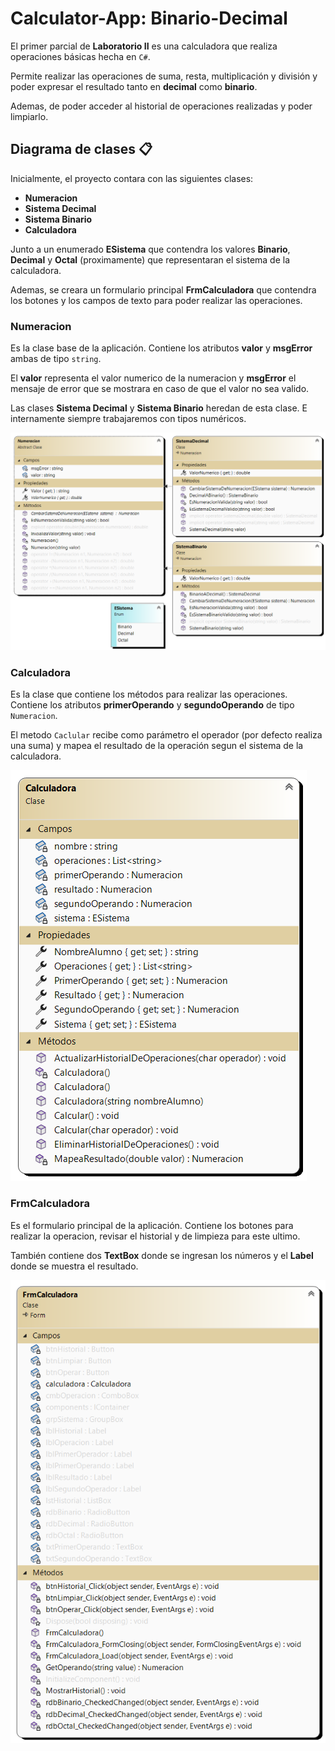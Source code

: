 # Calculator-App: Binario-Decimal

El primer parcial de **Laboratorio II** es una calculadora que realiza operaciones básicas hecha en `C#`.

Permite realizar las operaciones de suma, resta, multiplicación y división y poder expresar el resultado tanto en **decimal** como **binario**.

Ademas, de poder acceder al historial de operaciones realizadas y poder limpiarlo.

## Diagrama de clases 📋

Inicialmente, el proyecto contara con las siguientes clases:

- **Numeracion**
- **Sistema Decimal**
- **Sistema Binario**
- **Calculadora**

Junto a un enumerado **ESistema** que contendra los valores **Binario**, **Decimal** y **Octal** (proximamente) que representaran el sistema de la calculadora.

Ademas, se creara un formulario principal **FrmCalculadora** que contendra los botones y los campos de texto para poder realizar las operaciones.

### Numeracion

Es la clase base de la aplicación. Contiene los atributos **valor** y **msgError** ambas de tipo `string`.

El **valor** representa el valor numerico de la numeracion y **msgError** el mensaje de error que se mostrara en caso de que el valor no sea valido.

Las clases **Sistema Decimal** y **Sistema Binario** heredan de esta clase. E internamente siempre trabajaremos con tipos numéricos.

![Diagrama de clases](src/img/Diagrama-Numeracion.png)

### Calculadora

Es la clase que contiene los métodos para realizar las operaciones. Contiene los atributos **primerOperando** y **segundoOperando** de tipo `Numeracion`.

El metodo `Caclular` recibe como parámetro el operador (por defecto realiza una suma) y mapea el resultado de la operación segun el sistema de la calculadora.

![Diagrama de clases](src/img/Diagrama-Calculadora.png)

### FrmCalculadora

Es el formulario principal de la aplicación. Contiene los botones para realizar la operacion, revisar el historial y de limpieza para este ultimo. 

También contiene dos **TextBox** donde se ingresan los números y el **Label** donde se muestra el resultado.

![Diagrama de clases](src/img/Diagrama-Formulario.png)

